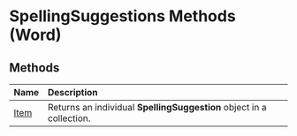 
# SpellingSuggestions Methods (Word)

## Methods



|**Name**|**Description**|
|:-----|:-----|
|[Item](dca0042b-21d6-04d9-0247-cb9ab3c62857.md)|Returns an individual  **SpellingSuggestion** object in a collection.|
